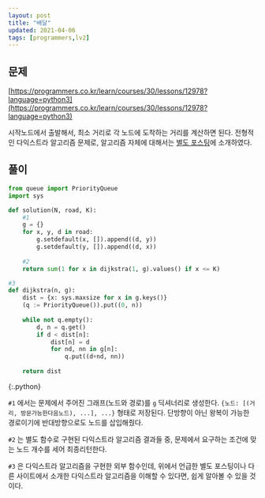 ```yaml
---
layout: post
title: "배달"
updated: 2021-04-06
tags: [programmers,lv2]
---
```


## 문제

[https://programmers.co.kr/learn/courses/30/lessons/12978?language=python3](https://programmers.co.kr/learn/courses/30/lessons/12978?language=python3)

시작노드에서 출발해서, 최소 거리로 각 노드에 도착하는 거리를 계산하면 된다. 전형적인 다익스트라 알고리즘 문제로, 알고리즘 자체에 대해서는 [별도 포스팅](https://zininote.github.io/post/dijkstra)에 소개하였다.

## 풀이

```py
from queue import PriorityQueue
import sys

def solution(N, road, K):
    #1
    g = {}
    for x, y, d in road:
        g.setdefault(x, []).append((d, y))
        g.setdefault(y, []).append((d, x))
    
    #2
    return sum(1 for x in dijkstra(1, g).values() if x <= K)

#3
def dijkstra(n, g):
    dist = {x: sys.maxsize for x in g.keys()}
    (q := PriorityQueue()).put((0, n))
    
    while not q.empty():
        d, n = q.get()
        if d < dist[n]:
            dist[n] = d
            for nd, nn in g[n]:
                q.put((d+nd, nn))
    
    return dist
```
{:.python}

`#1` 에서는 문제에서 주어진 그래프(노드와 경로)를 `g` 딕셔너리로 생성한다. `{노드: [(거리, 방문가능한다음노드), ...], ...}` 형태로 저장된다. 단방향이 아닌 왕복이 가능한 경로이기에 반대방향으로도 노드를 삽입해줬다.

`#2` 는 별도 함수로 구현된 다익스트라 알고리즘 결과들 중, 문제에서 요구하는 조건에 맞는 노드 개수를 세어 최종리턴한다.

`#3` 은 다익스트라 알고리즘을 구현한 외부 함수인데, 위에서 언급한 별도 포스팅이나 다른 사이트에서 소개한 다익스트라 알고리즘을 이해할 수 있다면, 쉽게 알아볼 수 있을 것이다.